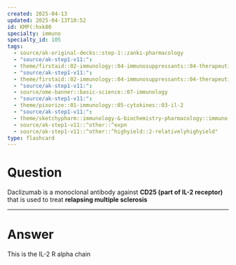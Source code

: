 ```yaml
---
created: 2025-04-13
updated: 2025-04-13T10:52
id: KMP(:hxk80
specialty: immuno
specialty_id: 105
tags:
  - source/ak-original-decks::step-1::zanki-pharmacology
  - "source/ak-step1-v11:": 
  - theme/firstaid::02-immunology::04-immunosuppressants::04-therapeutic-antibodies
  - "source/ak-step1-v11:": 
  - theme/firstaid::02-immunology::04-immunosuppressants::04-therapeutic-antibodies::daclizumab
  - "source/ak-step1-v11:": 
  - source/ome-banner::basic-science::07-immunology
  - "source/ak-step1-v11:": 
  - theme/pixorize::01-immunology::05-cytokines::03-il-2
  - "source/ak-step1-v11:": 
  - theme/sketchypharm::immunology-&-biochemistry-pharmacology::immuno-suppressives::general-immunotherapy
  - source/ak-step1-v11::^other::^expn
  - source/ak-step1-v11::^other::^highyield::2-relativelyhighyield"
type: flashcard
---
```


# Question
Daclizumab is a monoclonal antibody against **CD25 (part of IL-2 receptor)** that is used to treat **relapsing multiple sclerosis**

---

# Answer
This is the IL-2 R alpha chain